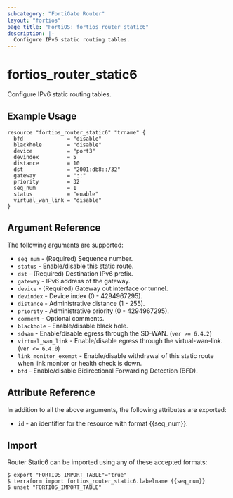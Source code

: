 ```yaml
---
subcategory: "FortiGate Router"
layout: "fortios"
page_title: "FortiOS: fortios_router_static6"
description: |-
  Configure IPv6 static routing tables.
---
```


# fortios_router_static6
Configure IPv6 static routing tables.

## Example Usage

```hcl
resource "fortios_router_static6" "trname" {
  bfd              = "disable"
  blackhole        = "disable"
  device           = "port3"
  devindex         = 5
  distance         = 10
  dst              = "2001:db8::/32"
  gateway          = "::"
  priority         = 32
  seq_num          = 1
  status           = "enable"
  virtual_wan_link = "disable"
}
```

## Argument Reference

The following arguments are supported:

* `seq_num` - (Required) Sequence number.
* `status` - Enable/disable this static route.
* `dst` - (Required) Destination IPv6 prefix.
* `gateway` - IPv6 address of the gateway.
* `device` - (Required) Gateway out interface or tunnel.
* `devindex` - Device index (0 - 4294967295).
* `distance` - Administrative distance (1 - 255).
* `priority` - Administrative priority (0 - 4294967295).
* `comment` - Optional comments.
* `blackhole` - Enable/disable black hole.
* `sdwan` - Enable/disable egress through the SD-WAN. (`ver >= 6.4.2`)
* `virtual_wan_link` - Enable/disable egress through the virtual-wan-link. (`ver <= 6.4.0`)
* `link_monitor_exempt` - Enable/disable withdrawal of this static route when link monitor or health check is down.
* `bfd` - Enable/disable Bidirectional Forwarding Detection (BFD).


## Attribute Reference

In addition to all the above arguments, the following attributes are exported:
* `id` - an identifier for the resource with format {{seq_num}}.

## Import

Router Static6 can be imported using any of these accepted formats:
```
$ export "FORTIOS_IMPORT_TABLE"="true"
$ terraform import fortios_router_static6.labelname {{seq_num}}
$ unset "FORTIOS_IMPORT_TABLE"
```
